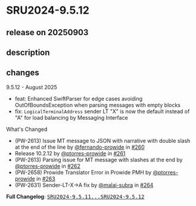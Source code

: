 # SRU2024-9.5.12

## release on 20250903
## description
## changes
9.5.12 - August 2025

* feat: Enhanced SwiftParser for edge cases avoiding OutOfBoundsException when parsing messages with empty blocks
* fix: <code>LogicalTerminalAddress</code> sender LT "X" is now the default instead of "A" for load balancing by Messaging Interface

What's Changed

* (PW-2613) Issue MT message to JSON with narrative with double slash at the end of the line by <a class="user-mention notranslate" data-hovercard-type="user" data-hovercard-url="/users/fernando-prowide/hovercard" data-octo-click="hovercard-link-click" data-octo-dimensions="link_type:self" href="https://github.com/fernando-prowide">@fernando-prowide</a> in <a class="issue-link js-issue-link" data-error-text="Failed to load title" data-id="3255635596" data-permission-text="Title is private" data-url="https://github.com/prowide/prowide-core/issues/260" data-hovercard-type="pull_request" data-hovercard-url="/prowide/prowide-core/pull/260/hovercard" href="https://github.com/prowide/prowide-core/pull/260">#260</a>
* Release 10.2.12 by <a class="user-mention notranslate" data-hovercard-type="user" data-hovercard-url="/users/ptorres-prowide/hovercard" data-octo-click="hovercard-link-click" data-octo-dimensions="link_type:self" href="https://github.com/ptorres-prowide">@ptorres-prowide</a> in <a class="issue-link js-issue-link" data-error-text="Failed to load title" data-id="3257797625" data-permission-text="Title is private" data-url="https://github.com/prowide/prowide-core/issues/261" data-hovercard-type="pull_request" data-hovercard-url="/prowide/prowide-core/pull/261/hovercard" href="https://github.com/prowide/prowide-core/pull/261">#261</a>
* (PW-2613) Parsing issue for MT message with slashes at the end by <a class="user-mention notranslate" data-hovercard-type="user" data-hovercard-url="/users/ptorres-prowide/hovercard" data-octo-click="hovercard-link-click" data-octo-dimensions="link_type:self" href="https://github.com/ptorres-prowide">@ptorres-prowide</a> in <a class="issue-link js-issue-link" data-error-text="Failed to load title" data-id="3260306080" data-permission-text="Title is private" data-url="https://github.com/prowide/prowide-core/issues/262" data-hovercard-type="pull_request" data-hovercard-url="/prowide/prowide-core/pull/262/hovercard" href="https://github.com/prowide/prowide-core/pull/262">#262</a>
* (PW-2658) Prowide Translator Error in Prowide PMH by <a class="user-mention notranslate" data-hovercard-type="user" data-hovercard-url="/users/ptorres-prowide/hovercard" data-octo-click="hovercard-link-click" data-octo-dimensions="link_type:self" href="https://github.com/ptorres-prowide">@ptorres-prowide</a> in <a class="issue-link js-issue-link" data-error-text="Failed to load title" data-id="3305029884" data-permission-text="Title is private" data-url="https://github.com/prowide/prowide-core/issues/263" data-hovercard-type="pull_request" data-hovercard-url="/prowide/prowide-core/pull/263/hovercard" href="https://github.com/prowide/prowide-core/pull/263">#263</a>
* (PW-2631) Sender-LT-X->A fix by <a class="user-mention notranslate" data-hovercard-type="user" data-hovercard-url="/users/malai-subra/hovercard" data-octo-click="hovercard-link-click" data-octo-dimensions="link_type:self" href="https://github.com/malai-subra">@malai-subra</a> in <a class="issue-link js-issue-link" data-error-text="Failed to load title" data-id="3352388828" data-permission-text="Title is private" data-url="https://github.com/prowide/prowide-core/issues/264" data-hovercard-type="pull_request" data-hovercard-url="/prowide/prowide-core/pull/264/hovercard" href="https://github.com/prowide/prowide-core/pull/264">#264</a>

<strong>Full Changelog</strong>: <a class="commit-link" href="https://github.com/prowide/prowide-core/compare/SRU2024-9.5.11...SRU2024-9.5.12"><tt>SRU2024-9.5.11...SRU2024-9.5.12</tt></a>

